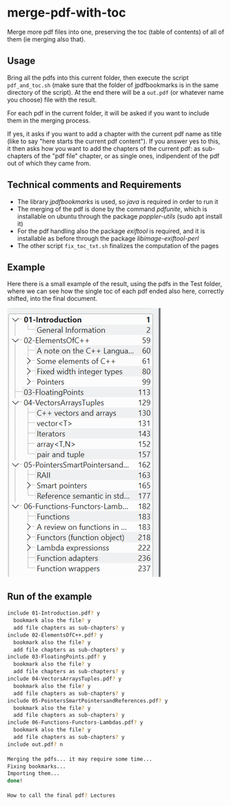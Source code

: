 # merge-pdf-with-toc
Merge more pdf files into one, preserving the toc (table of contents) of all of them (ie merging also that).

## Usage
Bring all the pdfs into this current folder, then execute the script `pdf_and_toc.sh` (make sure that the folder of jpdfbookmarks is in the same directory of the script). At the end there will be a `out.pdf` (or whatever name you choose) file with the result.

For each pdf in the current folder, it will be asked if you want to include them in the merging process.

If yes, it asks if you want to add a chapter with the current pdf name as title (like to say "here starts the current pdf content").
If you answer yes to this, it then asks how you want to add the chapters of the current pdf: as sub-chapters of the "pdf file" chapter, or as single ones, indipendent of the pdf out of which they came from.

## Technical comments and Requirements
- The library *jpdfbookmarks* is used, so *java* is required in order to run it
- The merging of the pdf is done by the command *pdfunite*, which is installable on ubuntu through the package *poppler-utils* (sudo apt install it)
- For the pdf handling also the package *exiftool* is required, and it is installable as before through the package *libimage-exiftool-perl*
- The other script `fix_toc_txt.sh` finalizes the computation of the pages 

## Example
Here there is a small example of the result, using the pdfs in the Test folder, where we can see how the single toc of each pdf ended also here, correctly shifted, into the final document.

![example of the result](./example.png)

## Run of the example
```bash
include 01-Introduction.pdf? y
  bookmark also the file? y
  add file chapters as sub-chapters? y
include 02-ElementsOfC++.pdf? y
  bookmark also the file? y
  add file chapters as sub-chapters? y
include 03-FloatingPoints.pdf? y
  bookmark also the file? y
  add file chapters as sub-chapters? y
include 04-VectorsArraysTuples.pdf? y
  bookmark also the file? y
  add file chapters as sub-chapters? y
include 05-PointersSmartPointersandReferences.pdf? y
  bookmark also the file? y
  add file chapters as sub-chapters? y
include 06-Functions-Functors-Lambdas.pdf? y
  bookmark also the file? y
  add file chapters as sub-chapters? y
include out.pdf? n

Merging the pdfs... it may require some time...
Fixing bookmarks...
Importing them...
done!

How to call the final pdf? Lectures
```